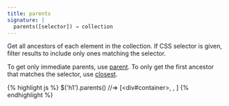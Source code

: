 ```yaml
---
title: parents
signature: |
  parents([selector]) ⇒ collection
---
```


Get all ancestors of each element in the collection. If CSS selector is given,
filter results to include only ones matching the selector.

To get only immediate parents, use [parent](#parent). To only get the first
ancestor that matches the selector, use [closest](#closest).

{% highlight js %}
$('h1').parents()   //=> [<div#container>, <body>, <html>]
{% endhighlight %}

